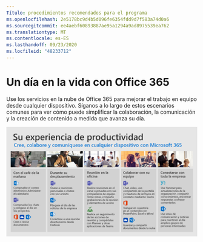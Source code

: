 ```yaml
---
Título: procedimientos recomendados para el programa
ms.openlocfilehash: 2e5178bc9d4b5d096fe6354fdd9d7f583a74d0a6
ms.sourcegitcommit: ee4aebf60893887ae95a1294a9ad8975539ea762
ms.translationtype: MT
ms.contentlocale: es-ES
ms.lasthandoff: 09/23/2020
ms.locfileid: "48233712"
---
```

# <a name="day-in-the-life-with-office-365"></a>Un día en la vida con Office 365

Use los servicios en la nube de Office 365 para mejorar el trabajo en equipo desde cualquier dispositivo.  Síganos a lo largo de estos escenarios comunes para ver cómo puede simplificar la colaboración, la comunicación y la creación de contenido a medida que avanza su día.  

![Un día en la vida visual](media/m365day.png)

